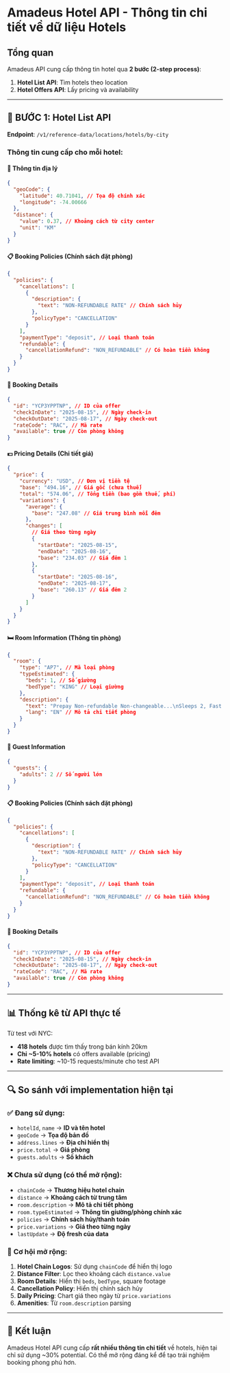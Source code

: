 # Amadeus Hotel API - Thông tin chi tiết về dữ liệu Hotels

## Tổng quan

Amadeus API cung cấp thông tin hotel qua **2 bước (2-step process)**:

1. **Hotel List API**: Tìm hotels theo location
2. **Hotel Offers API**: Lấy pricing và availability

---

## 🏨 **BƯỚC 1: Hotel List API**

**Endpoint**: `/v1/reference-data/locations/hotels/by-city`

### Thông tin cung cấp cho mỗi hotel:

#### **📍 Thông tin địa lý**

```json
{
  "geoCode": {
    "latitude": 40.71041, // Tọa độ chính xác
    "longitude": -74.00666
  },
  "distance": {
    "value": 0.37, // Khoảng cách từ city center
    "unit": "KM"
  }
}
```

#### **📋 Booking Policies (Chính sách đặt phòng)**

```json
{
  "policies": {
    "cancellations": [
      {
        "description": {
          "text": "NON-REFUNDABLE RATE" // Chính sách hủy
        },
        "policyType": "CANCELLATION"
      }
    ],
    "paymentType": "deposit", // Loại thanh toán
    "refundable": {
      "cancellationRefund": "NON_REFUNDABLE" // Có hoàn tiền không
    }
  }
}
```

#### **📅 Booking Details**

```json
{
  "id": "YCP3YPPTNP", // ID của offer
  "checkInDate": "2025-08-15", // Ngày check-in
  "checkOutDate": "2025-08-17", // Ngày check-out
  "rateCode": "RAC", // Mã rate
  "available": true // Còn phòng không
}
```

#### **💵 Pricing Details (Chi tiết giá)**

```json
{
  "price": {
    "currency": "USD", // Đơn vị tiền tệ
    "base": "494.16", // Giá gốc (chưa thuế)
    "total": "574.06", // Tổng tiền (bao gồm thuế, phí)
    "variations": {
      "average": {
        "base": "247.08" // Giá trung bình mỗi đêm
      },
      "changes": [
        // Giá theo từng ngày
        {
          "startDate": "2025-08-15",
          "endDate": "2025-08-16",
          "base": "234.03" // Giá đêm 1
        },
        {
          "startDate": "2025-08-16",
          "endDate": "2025-08-17",
          "base": "260.13" // Giá đêm 2
        }
      ]
    }
  }
}
```

#### **🛏️ Room Information (Thông tin phòng)**

```json
{
  "room": {
    "type": "AP7", // Mã loại phòng
    "typeEstimated": {
      "beds": 1, // Số giường
      "bedType": "KING" // Loại giường
    },
    "description": {
      "text": "Prepay Non-refundable Non-changeable...\nSleeps 2, Fast & free WiFi...\n1 King, 210sqft/19sqm-230sqft/21sqm,",
      "lang": "EN" // Mô tả chi tiết phòng
    }
  }
}
```

#### **👥 Guest Information**

```json
{
  "guests": {
    "adults": 2 // Số người lớn
  }
}
```

#### **📋 Booking Policies (Chính sách đặt phòng)**

```json
{
  "policies": {
    "cancellations": [
      {
        "description": {
          "text": "NON-REFUNDABLE RATE" // Chính sách hủy
        },
        "policyType": "CANCELLATION"
      }
    ],
    "paymentType": "deposit", // Loại thanh toán
    "refundable": {
      "cancellationRefund": "NON_REFUNDABLE" // Có hoàn tiền không
    }
  }
}
```

#### **📅 Booking Details**

```json
{
  "id": "YCP3YPPTNP", // ID của offer
  "checkInDate": "2025-08-15", // Ngày check-in
  "checkOutDate": "2025-08-17", // Ngày check-out
  "rateCode": "RAC", // Mã rate
  "available": true // Còn phòng không
}
```

---

## 📊 **Thống kê từ API thực tế**

Từ test với NYC:

- **418 hotels** được tìm thấy trong bán kính 20km
- **Chỉ ~5-10% hotels** có offers available (pricing)
- **Rate limiting**: ~10-15 requests/minute cho test API

---

## 🔍 **So sánh với implementation hiện tại**

### ✅ **Đang sử dụng:**

- `hotelId`, `name` → **ID và tên hotel**
- `geoCode` → **Tọa độ bản đồ**
- `address.lines` → **Địa chỉ hiển thị**
- `price.total` → **Giá phòng**
- `guests.adults` → **Số khách**

### ❌ **Chưa sử dụng (có thể mở rộng):**

- `chainCode` → **Thương hiệu hotel chain**
- `distance` → **Khoảng cách từ trung tâm**
- `room.description` → **Mô tả chi tiết phòng**
- `room.typeEstimated` → **Thông tin giường/phòng chính xác**
- `policies` → **Chính sách hủy/thanh toán**
- `price.variations` → **Giá theo từng ngày**
- `lastUpdate` → **Độ fresh của data**

### 🚀 **Cơ hội mở rộng:**

1. **Hotel Chain Logos**: Sử dụng `chainCode` để hiển thị logo
2. **Distance Filter**: Lọc theo khoảng cách `distance.value`
3. **Room Details**: Hiển thị `beds`, `bedType`, square footage
4. **Cancellation Policy**: Hiển thị chính sách hủy
5. **Daily Pricing**: Chart giá theo ngày từ `price.variations`
6. **Amenities**: Từ `room.description` parsing

---

## 🎯 **Kết luận**

Amadeus Hotel API cung cấp **rất nhiều thông tin chi tiết** về hotels, hiện tại chỉ sử dụng ~30% potential. Có thể mở rộng đáng kể để tạo trải nghiệm booking phong phú hơn.
